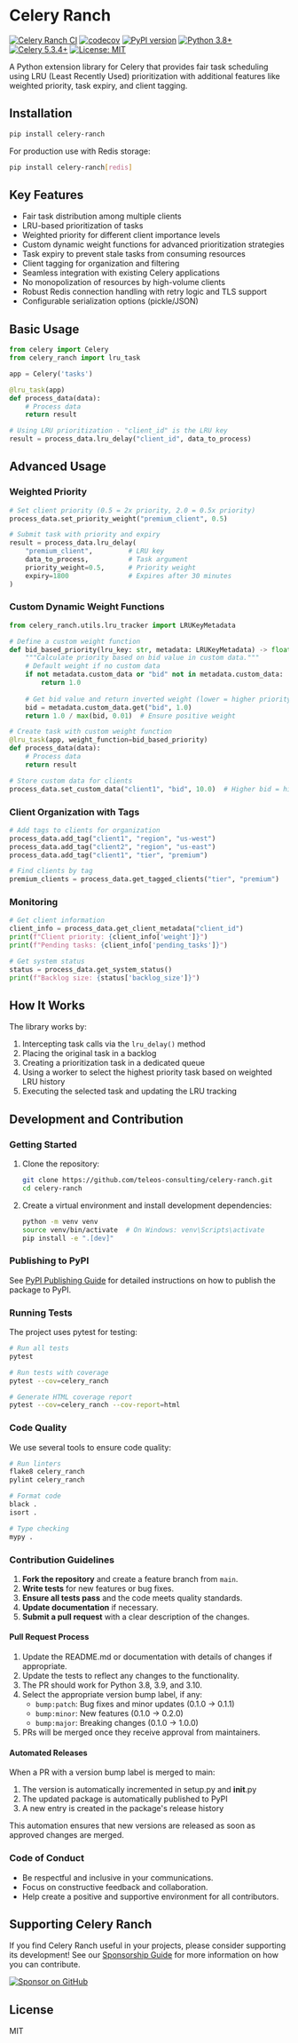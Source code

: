 # Celery Ranch

[![Celery Ranch CI](https://github.com/teleos-consulting/celery-ranch/actions/workflows/ci.yml/badge.svg)](https://github.com/teleos-consulting/celery-ranch/actions/workflows/ci.yml)
[![codecov](https://codecov.io/gh/teleos-consulting/celery-ranch/branch/main/graph/badge.svg?token=GNXKAEISFB)](https://codecov.io/gh/teleos-consulting/celery-ranch)
[![PyPI version](https://badge.fury.io/py/celery-ranch.svg)](https://badge.fury.io/py/celery-ranch)
[![Python 3.8+](https://img.shields.io/badge/python-3.8+-blue.svg)](https://www.python.org/downloads/release/python-380/)
[![Celery 5.3.4+](https://img.shields.io/badge/celery-5.3.4+-green.svg)](https://docs.celeryproject.org/)
[![License: MIT](https://img.shields.io/badge/License-MIT-yellow.svg)](https://opensource.org/licenses/MIT)

A Python extension library for Celery that provides fair task scheduling using LRU (Least Recently Used) prioritization with additional features like weighted priority, task expiry, and client tagging.

## Installation

```bash
pip install celery-ranch
```

For production use with Redis storage:

```bash
pip install celery-ranch[redis]
```

## Key Features

- Fair task distribution among multiple clients
- LRU-based prioritization of tasks
- Weighted priority for different client importance levels
- Custom dynamic weight functions for advanced prioritization strategies
- Task expiry to prevent stale tasks from consuming resources
- Client tagging for organization and filtering
- Seamless integration with existing Celery applications
- No monopolization of resources by high-volume clients
- Robust Redis connection handling with retry logic and TLS support
- Configurable serialization options (pickle/JSON)

## Basic Usage

```python
from celery import Celery
from celery_ranch import lru_task

app = Celery('tasks')

@lru_task(app)
def process_data(data):
    # Process data
    return result

# Using LRU prioritization - "client_id" is the LRU key
result = process_data.lru_delay("client_id", data_to_process)
```

## Advanced Usage

### Weighted Priority

```python
# Set client priority (0.5 = 2x priority, 2.0 = 0.5x priority)
process_data.set_priority_weight("premium_client", 0.5)

# Submit task with priority and expiry
result = process_data.lru_delay(
    "premium_client",         # LRU key
    data_to_process,          # Task argument
    priority_weight=0.5,      # Priority weight
    expiry=1800               # Expires after 30 minutes
)
```

### Custom Dynamic Weight Functions

```python
from celery_ranch.utils.lru_tracker import LRUKeyMetadata

# Define a custom weight function
def bid_based_priority(lru_key: str, metadata: LRUKeyMetadata) -> float:
    """Calculate priority based on bid value in custom data."""
    # Default weight if no custom data
    if not metadata.custom_data or "bid" not in metadata.custom_data:
        return 1.0
    
    # Get bid value and return inverted weight (lower = higher priority)
    bid = metadata.custom_data.get("bid", 1.0)
    return 1.0 / max(bid, 0.01)  # Ensure positive weight

# Create task with custom weight function
@lru_task(app, weight_function=bid_based_priority)
def process_data(data):
    # Process data
    return result

# Store custom data for clients
process_data.set_custom_data("client1", "bid", 10.0)  # Higher bid = higher priority
```

### Client Organization with Tags

```python
# Add tags to clients for organization
process_data.add_tag("client1", "region", "us-west")
process_data.add_tag("client2", "region", "us-east")
process_data.add_tag("client1", "tier", "premium")

# Find clients by tag
premium_clients = process_data.get_tagged_clients("tier", "premium")
```

### Monitoring

```python
# Get client information
client_info = process_data.get_client_metadata("client_id")
print(f"Client priority: {client_info['weight']}")
print(f"Pending tasks: {client_info['pending_tasks']}")

# Get system status
status = process_data.get_system_status()
print(f"Backlog size: {status['backlog_size']}")
```

## How It Works

The library works by:
1. Intercepting task calls via the `lru_delay()` method
2. Placing the original task in a backlog
3. Creating a prioritization task in a dedicated queue
4. Using a worker to select the highest priority task based on weighted LRU history
5. Executing the selected task and updating the LRU tracking

## Development and Contribution

### Getting Started

1. Clone the repository:
   ```bash
   git clone https://github.com/teleos-consulting/celery-ranch.git
   cd celery-ranch
   ```

2. Create a virtual environment and install development dependencies:
   ```bash
   python -m venv venv
   source venv/bin/activate  # On Windows: venv\Scripts\activate
   pip install -e ".[dev]"
   ```

### Publishing to PyPI

See [PyPI Publishing Guide](docs/pypi_publishing.md) for detailed instructions on how to publish the package to PyPI.

### Running Tests

The project uses pytest for testing:

```bash
# Run all tests
pytest

# Run tests with coverage
pytest --cov=celery_ranch

# Generate HTML coverage report
pytest --cov=celery_ranch --cov-report=html
```

### Code Quality

We use several tools to ensure code quality:

```bash
# Run linters
flake8 celery_ranch
pylint celery_ranch

# Format code
black .
isort .

# Type checking
mypy .
```

### Contribution Guidelines

1. **Fork the repository** and create a feature branch from `main`.
2. **Write tests** for new features or bug fixes.
3. **Ensure all tests pass** and the code meets quality standards.
4. **Update documentation** if necessary.
5. **Submit a pull request** with a clear description of the changes.

#### Pull Request Process

1. Update the README.md or documentation with details of changes if appropriate.
2. Update the tests to reflect any changes to the functionality.
3. The PR should work for Python 3.8, 3.9, and 3.10.
4. Select the appropriate version bump label, if any:
   - `bump:patch`: Bug fixes and minor updates (0.1.0 → 0.1.1)
   - `bump:minor`: New features (0.1.0 → 0.2.0) 
   - `bump:major`: Breaking changes (0.1.0 → 1.0.0)
5. PRs will be merged once they receive approval from maintainers.

#### Automated Releases

When a PR with a version bump label is merged to main:

1. The version is automatically incremented in setup.py and __init__.py
2. The updated package is automatically published to PyPI
3. A new entry is created in the package's release history

This automation ensures that new versions are released as soon as approved changes are merged.

### Code of Conduct

- Be respectful and inclusive in your communications.
- Focus on constructive feedback and collaboration.
- Help create a positive and supportive environment for all contributors.

## Supporting Celery Ranch

If you find Celery Ranch useful in your projects, please consider supporting its development! See our [Sponsorship Guide](docs/sponsorship.md) for more information on how you can contribute.

[![Sponsor on GitHub](https://img.shields.io/badge/sponsor-on%20github-blue?logo=github&style=flat-square)](https://github.com/sponsors/teleos-consulting)

## License

MIT
